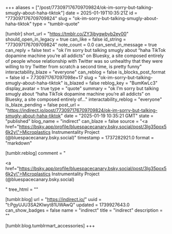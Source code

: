 +++
aliases = ["/post/773097176709709824/ok-im-sorry-but-talking-smugly-about-haha-tiktok"]
date = 2025-01-19T10:35:21Z
id = "773097176709709824"
slug = "ok-im-sorry-but-talking-smugly-about-haha-tiktok"
type = "tumblr-quote"

[tumblr]
short_url = "https://tmblr.co/ZY3jbygwbyb2ey00"
should_open_in_legacy = true
can_like = false
id_string = "773097176709709824"
note_count = 0.0
can_send_in_message = true
can_reply = false
text = "ok I&rsquo;m sorry but talking smugly about &ldquo;haha TikTok dopamine machine you&rsquo;re all addicts&rdquo; on Bluesky, a site composed entirely of people whose relationship with Twitter was so unhealthy that they were willing to try Twitter from scratch a second time, is pretty funny"
interactability_blaze = "everyone"
can_reblog = false
is_blocks_post_format = false
id = 7.730971767097098e+17
slug = "ok-im-sorry-but-talking-smugly-about-haha-tiktok"
is_blazed = false
reblog_key = "BumKwLc3"
display_avatar = true
type = "quote"
summary = "ok I’m sorry but talking smugly about “haha TikTok dopamine machine you’re all addicts” on Bluesky, a site composed entirely of..."
interactability_reblog = "everyone"
is_blaze_pending = false
post_url = "https://indirect.io/post/773097176709709824/ok-im-sorry-but-talking-smugly-about-haha-tiktok"
date = "2025-01-19 10:35:21 GMT"
state = "published"
blog_name = "indirect"
can_blaze = false
source = "<a href=\"https://bsky.app/profile/bluespacecanary.bsky.social/post/3lg35pox56k2y\">Microplastics Instrumentality Project (@bluespacecanary.bsky.social)</a>"
timestamp = 1737282921.0
format = "markdown"

[tumblr.reblog]
comment = "<p><a href=\"https://bsky.app/profile/bluespacecanary.bsky.social/post/3lg35pox56k2y\">Microplastics Instrumentality Project (@bluespacecanary.bsky.social)</a></p>"
tree_html = ""

[tumblr.blog]
url = "https://indirect.io/"
uuid = "t:PgyUJU3SA2Klwyt81UWAwQ"
updated = 1739927643.0
can_show_badges = false
name = "indirect"
title = "indirect"
description = ""

[tumblr.blog.tumblrmart_accessories]
+++
